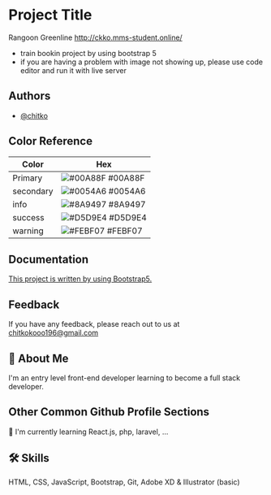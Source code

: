 
# Project Title

Rangoon Greenline
http://ckko.mms-student.online/

- train bookin project by using bootstrap 5
- if you are having a problem with image not showing up, please use code editor and run it with live server


## Authors

- [@chitko](https://www.github.com/octokatherine)

## Color Reference

| Color             | Hex                                                                |
| ----------------- | ------------------------------------------------------------------ |
| Primary   | ![#00A88F](https://via.placeholder.com/10/00A88F?text=+) #00A88F |
| secondary | ![#0054A6](https://via.placeholder.com/10/0054A6?text=+) #0054A6 |
| info      | ![#8A9497](https://via.placeholder.com/10/8A9497?text=+) #8A9497 |
| success   | ![#D5D9E4](https://via.placeholder.com/10/D5D9E4?text=+) #D5D9E4 |
| warning   | ![#FEBF07](https://via.placeholder.com/10/FEBF07?text=+) #FEBF07 |

## Documentation

[This project is written by using Bootstrap5.](https://linktodocumentation)



## Feedback

If you have any feedback, please reach out to us at chitkokooo196@gmail.com


## 🚀 About Me
I'm an entry level front-end developer learning to become a full stack developer.


## Other Common Github Profile Sections

🧠 I'm currently learning React.js, php, laravel, ...


## 🛠 Skills
HTML, CSS, JavaScript, Bootstrap, Git, Adobe XD & Illustrator (basic)


